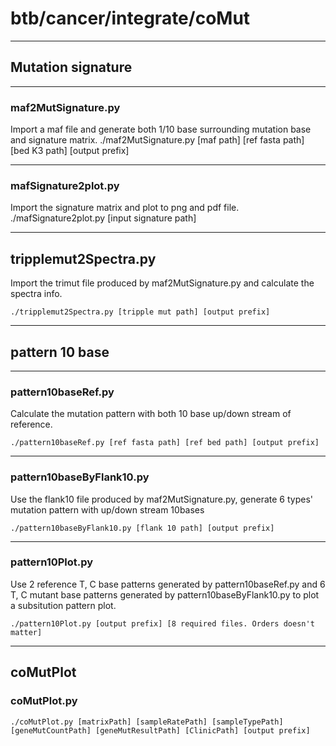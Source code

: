 # btb/cancer/integrate/coMut

---

## Mutation signature

---

### maf2MutSignature.py
Import a maf file and generate both 1/10 base surrounding mutation base and signature matrix.
    ./maf2MutSignature.py [maf path] [ref fasta path] [bed K3 path] [output prefix]

---

### mafSignature2plot.py
Import the signature matrix and plot to png and pdf file.
    ./mafSignature2plot.py [input signature path]

---

## tripplemut2Spectra.py

Import the trimut file produced by maf2MutSignature.py and calculate the spectra info.

    ./tripplemut2Spectra.py [tripple mut path] [output prefix]

---

## pattern 10 base

---

### pattern10baseRef.py

Calculate the mutation pattern with both 10 base up/down stream of reference.

    ./pattern10baseRef.py [ref fasta path] [ref bed path] [output prefix]

---

### pattern10baseByFlank10.py
Use the flank10 file produced by maf2MutSignature.py, generate 6 types' mutation pattern with up/down stream 10bases

    ./pattern10baseByFlank10.py [flank 10 path] [output prefix]

---

### pattern10Plot.py
Use 2 reference T, C base patterns generated by pattern10baseRef.py and 6 T, C mutant base patterns generated by pattern10baseByFlank10.py to plot a subsitution pattern plot.

	./pattern10Plot.py [output prefix] [8 required files. Orders doesn't matter]

---

## coMutPlot
### coMutPlot.py 
    ./coMutPlot.py [matrixPath] [sampleRatePath] [sampleTypePath] [geneMutCountPath] [geneMutResultPath] [ClinicPath] [output prefix]
